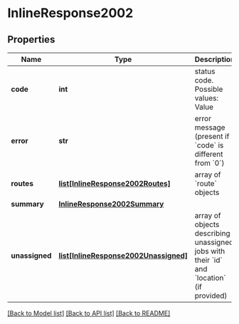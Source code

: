 # InlineResponse2002

## Properties
Name | Type | Description | Notes
------------ | ------------- | ------------- | -------------
**code** | **int** | status code. Possible values:   Value         | Status |  :-----------: | :-----------: |  &#x60;0&#x60; | no error raised |  &#x60;1&#x60; | internal error |  &#x60;2&#x60; | input error |  &#x60;3&#x60; | routing error |  | [optional] 
**error** | **str** | error message (present if &#x60;code&#x60; is different from &#x60;0&#x60;)  | [optional] 
**routes** | [**list[InlineResponse2002Routes]**](InlineResponse2002Routes.md) | array of &#x60;route&#x60; objects  | [optional] 
**summary** | [**InlineResponse2002Summary**](InlineResponse2002Summary.md) |  | [optional] 
**unassigned** | [**list[InlineResponse2002Unassigned]**](InlineResponse2002Unassigned.md) | array of objects describing unassigned jobs with their &#x60;id&#x60; and &#x60;location&#x60; (if provided)  | [optional] 

[[Back to Model list]](../README.md#documentation_for_models) [[Back to API list]](../README.md#documentation_for_api_endpoints) [[Back to README]](../README.md)

